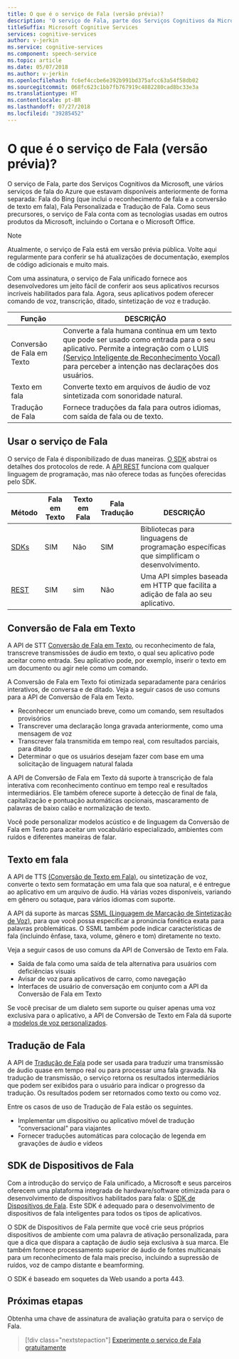 ```yaml
---
title: O que é o serviço de Fala (versão prévia)?
description: 'O serviço de Fala, parte dos Serviços Cognitivos da Microsoft, une vários serviços de fala do Azure que estavam disponíveis anteriormente de forma separada: Fala do Bing (que inclui o reconhecimento de fala e a conversão de texto em fala), Fala Personalizada e Tradução de Fala.'
titleSuffix: Microsoft Cognitive Services
services: cognitive-services
author: v-jerkin
ms.service: cognitive-services
ms.component: speech-service
ms.topic: article
ms.date: 05/07/2018
ms.author: v-jerkin
ms.openlocfilehash: fc6ef4ccbe6e392b991bd375afcc63a54f58db02
ms.sourcegitcommit: 068fc623c1bb7fb767919c4882280cad8bc33e3a
ms.translationtype: HT
ms.contentlocale: pt-BR
ms.lasthandoff: 07/27/2018
ms.locfileid: "39285452"
---
```

# <a name="what-is-the-speech-service-preview"></a>O que é o serviço de Fala (versão prévia)?

O serviço de Fala, parte dos Serviços Cognitivos da Microsoft, une vários serviços de fala do Azure que estavam disponíveis anteriormente de forma separada: Fala do Bing (que inclui o reconhecimento de fala e a conversão de texto em fala), Fala Personalizada e Tradução de Fala. Como seus precursores, o serviço de Fala conta com as tecnologias usadas em outros produtos da Microsoft, incluindo o Cortana e o Microsoft Office.

> [!NOTE]
> Atualmente, o serviço de Fala está em versão prévia pública. Volte aqui regularmente para conferir se há atualizações de documentação, exemplos de código adicionais e muito mais.

Com uma assinatura, o serviço de Fala unificado fornece aos desenvolvedores um jeito fácil de conferir aos seus aplicativos recursos incríveis habilitados para fala. Agora, seus aplicativos podem oferecer comando de voz, transcrição, ditado, sintetização de voz e tradução.

|Função|DESCRIÇÃO|
|-|-|
|Conversão de Fala em Texto|Converte a fala humana contínua em um texto que pode ser usado como entrada para o seu aplicativo. Permite a integração com o LUIS [(Serviço Inteligente de Reconhecimento Vocal)](https://docs.microsoft.com/azure/cognitive-services/luis/) para perceber a intenção nas declarações dos usuários.|
|Texto em fala|Converte texto em arquivos de áudio de voz sintetizada com sonoridade natural.|
|Tradução de&nbsp;Fala|Fornece traduções da fala para outros idiomas, com saída de fala ou de texto.|

## <a name="using-the-speech-service"></a>Usar o serviço de Fala

O serviço de Fala é disponibilizado de duas maneiras. [O SDK](speech-sdk.md) abstrai os detalhes dos protocolos de rede. A [API REST](rest-apis.md) funciona com qualquer linguagem de programação, mas não oferece todas as funções oferecidas pelo SDK.

|<br>Método|Fala<br>em Texto|Texto em<br>Fala|Fala<br>Tradução|<br>DESCRIÇÃO|
|-|-|-|-|-|
|[SDKs](speech-sdk.md)|SIM|Não |SIM|Bibliotecas para linguagens de programação específicas que simplificam o desenvolvimento.|
|[REST](rest-apis.md)|SIM|sim|Não |Uma API simples baseada em HTTP que facilita a adição de fala ao seu aplicativo.|

## <a name="speech-to-text"></a>Conversão de Fala em Texto

A API de STT [Conversão de Fala em Texto](speech-to-text.md), ou reconhecimento de fala, transcreve transmissões de áudio em texto, o qual seu aplicativo pode aceitar como entrada. Seu aplicativo pode, por exemplo, inserir o texto em um documento ou agir nele como um comando.

A Conversão de Fala em Texto foi otimizada separadamente para cenários interativos, de conversa e de ditado. Veja a seguir casos de uso comuns para a API de Conversão de Fala em Texto. 

* Reconhecer um enunciado breve, como um comando, sem resultados provisórios
* Transcrever uma declaração longa gravada anteriormente, como uma mensagem de voz
* Transcrever fala transmitida em tempo real, com resultados parciais, para ditado
* Determinar o que os usuários desejam fazer com base em uma solicitação de linguagem natural falada

A API de Conversão de Fala em Texto dá suporte à transcrição de fala interativa com reconhecimento contínuo em tempo real e resultados intermediários. Ele também oferece suporte à detecção de final de fala, capitalização e pontuação automáticas opcionais, mascaramento de palavras de baixo calão e normalização de texto.

Você pode personalizar modelos acústico e de linguagem da Conversão de Fala em Texto para aceitar um vocabulário especializado, ambientes com ruídos e diferentes maneiras de falar.

## <a name="text-to-speech"></a>Texto em fala

A API de TTS [(Conversão de Texto em Fala)](text-to-speech.md), ou sintetização de voz, converte o texto sem formatação em uma fala que soa natural, e é entregue ao aplicativo em um arquivo de áudio. Há várias vozes disponíveis, variando em gênero ou sotaque, para vários idiomas com suporte.

A API dá suporte às marcas [SSML (Linguagem de Marcação de Sintetização de Voz)](speech-synthesis-markup.md), para que você possa especificar a pronúncia fonética exata para palavras problemáticas. O SSML também pode indicar características de fala (incluindo ênfase, taxa, volume, gênero e tom) diretamente no texto.

Veja a seguir casos de uso comuns da API de Conversão de Texto em Fala.

* Saída de fala como uma saída de tela alternativa para usuários com deficiências visuais
* Avisar de voz para aplicativos de carro, como navegação
* Interfaces de usuário de conversação em conjunto com a API da Conversão de Fala em Texto

Se você precisar de um dialeto sem suporte ou quiser apenas uma voz exclusiva para o aplicativo, a API de Conversão de Texto em Fala dá suporte a [modelos de voz personalizados](how-to-customize-voice-font.md).

## <a name="speech-translation"></a>Tradução de Fala

A API de [Tradução de Fala](speech-translation.md) pode ser usada para traduzir uma transmissão de áudio quase em tempo real ou para processar uma fala gravada. Na tradução de transmissão, o serviço retorna os resultados intermediários que podem ser exibidos para o usuário para indicar o progresso da tradução. Os resultados podem ser retornados como texto ou como voz.

Entre os casos de uso de Tradução de Fala estão os seguintes.

* Implementar um dispositivo ou aplicativo móvel de tradução "conversacional" para viajantes 
* Fornecer traduções automáticas para colocação de legenda em gravações de áudio e vídeos

## <a name="speech-devices-sdk"></a>SDK de Dispositivos de Fala

Com a introdução do serviço de Fala unificado, a Microsoft e seus parceiros oferecem uma plataforma integrada de hardware/software otimizada para o desenvolvimento de dispositivos habilitados para fala: o [SDK de Dispositivos de Fala](speech-devices-sdk.md). Este SDK é adequado para o desenvolvimento de dispositivos de fala inteligentes para todos os tipos de aplicativos.

O SDK de Dispositivos de Fala permite que você crie seus próprios dispositivos de ambiente com uma palavra de ativação personalizada, para que a dica que dispara a captação de áudio seja exclusiva à sua marca. Ele também fornece processamento superior de áudio de fontes multicanais para um reconhecimento de fala mais preciso, incluindo a supressão de ruídos, voz de campo distante e beamforming.

O SDK é baseado em soquetes da Web usando a porta 443.

## <a name="next-steps"></a>Próximas etapas

Obtenha uma chave de assinatura de avaliação gratuita para o serviço de Fala.

> [!div class="nextstepaction"]
> [Experimente o serviço de Fala gratuitamente](get-started.md)
